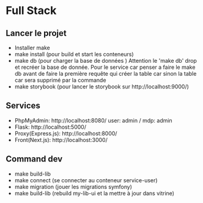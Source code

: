# Full Stack
## Lancer le projet 
- Installer make
- make install (pour build et start les conteneurs)
- make db (pour charger la base de données )
Attention le 'make db' drop et recréer la base de donnée. Pour le service car penser a faire le make db avant de faire la première requête qui créer la table car sinon la table car sera supprimé par la commande
- make storybook (pour lancer le storybook sur http://localhost:9000/)

## Services
- PhpMyAdmin: http://localhost:8080/ user: admin / mdp: admin
- Flask: http://localhost:5000/
- Proxy(Express.js): http://localhost:8000/
- Front(Next.js): http://localhost:3000/

## Command dev
- make build-lib
- make connect (se connecter au conteneur service-user)
- make migration (jouer les migrations symfony)
- make build-lib (rebuild my-lib-ui et la mettre à jour dans vitrine)
